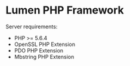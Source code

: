 # Lumen PHP Framework

Server requirements:
- PHP >= 5.6.4
- OpenSSL PHP Extension
- PDO PHP Extension
- Mbstring PHP Extension
